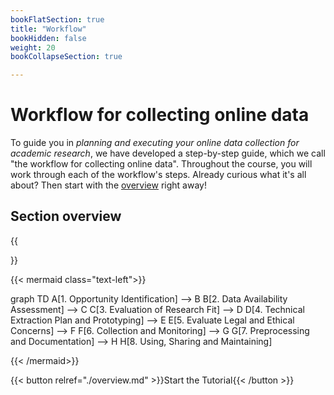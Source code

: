 ```yaml
---
bookFlatSection: true
title: "Workflow"
bookHidden: false
weight: 20
bookCollapseSection: true

---
```


# Workflow for collecting online data

To guide you in *planning and executing your online data collection for academic research*, we have developed a step-by-step guide, which we call "the workflow for collecting online data". Throughout the course, you will work through each of the workflow's steps. Already curious what it's all about? Then start with the [overview](overview.md) right away!

## Section overview

{{<section>}}



{{< mermaid class="text-left">}}

graph TD
    A[1. Opportunity Identification] --> B
    B[2. Data Availability Assessment] --> C
    C[3. Evaluation of Research Fit] --> D
    D[4. Technical Extraction Plan and Prototyping] --> E
    E[5. Evaluate Legal and Ethical Concerns] --> F
    F[6. Collection and Monitoring] --> G
    G[7. Preprocessing and Documentation] --> H
    H[8. Using, Sharing and Maintaining]

{{< /mermaid>}}

{{< button relref="./overview.md" >}}Start the Tutorial{{< /button >}}
